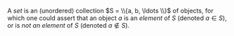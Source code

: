 A *set* is an (unordered) collection $S = \\{a, b, \ldots \\}$ of objects, for which one could assert that an object $a$ is an *element* of $S$ (denoted $a \in S$), or is *not an element* of $S$ (denoted $a \notin S$).
